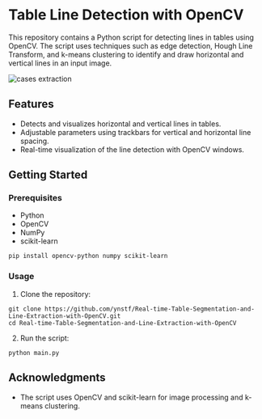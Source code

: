 # Table Line Detection with OpenCV

This repository contains a Python script for detecting lines in tables using OpenCV. The script uses techniques such as edge detection, Hough Line Transform, and k-means clustering to identify and draw horizontal and vertical lines in an input image.


![cases extraction](https://github.com/ynstf/Real-time-Table-Segmentation-and-Line-Extraction-with-OpenCV/assets/107154559/8c41f1b7-9df5-4a1a-ac17-4fd1052ce9f8)


## Features

- Detects and visualizes horizontal and vertical lines in tables.
- Adjustable parameters using trackbars for vertical and horizontal line spacing.
- Real-time visualization of the line detection with OpenCV windows.

## Getting Started

### Prerequisites

- Python
- OpenCV
- NumPy
- scikit-learn

```
pip install opencv-python numpy scikit-learn
```

### Usage

1. Clone the repository:

```
git clone https://github.com/ynstf/Real-time-Table-Segmentation-and-Line-Extraction-with-OpenCV.git
cd Real-time-Table-Segmentation-and-Line-Extraction-with-OpenCV
```

2. Run the script:

```
python main.py
```

## Acknowledgments

- The script uses OpenCV and scikit-learn for image processing and k-means clustering.
